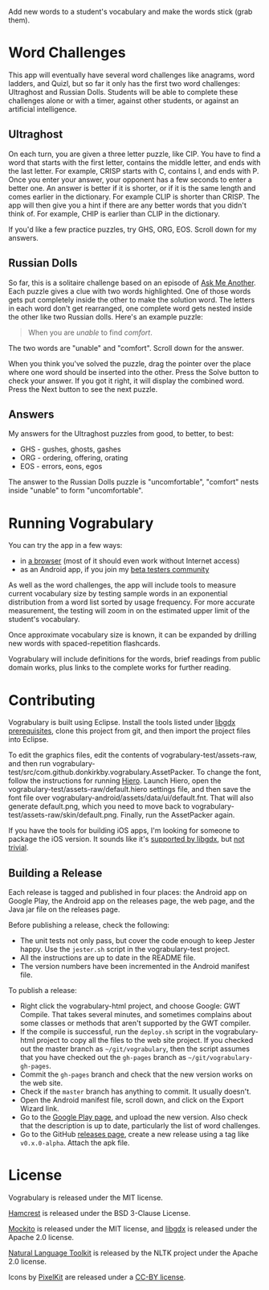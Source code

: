 Add new words to a student's vocabulary and make the words stick (grab them).

Word Challenges
===============

This app will eventually have several word challenges like anagrams, word ladders, and Quizl, but so far it only has the first two word challenges: Ultraghost and Russian Dolls.
Students will be able to complete these challenges alone or with a timer, against other students, or against an artificial intelligence.

Ultraghost
----------

On each turn, you are given a three letter puzzle, like CIP. You have to find a word that starts with the first letter, contains the middle letter, and ends with the last letter. For example, CRISP starts with C, contains I, and ends with P. Once you enter your answer, your opponent has a few seconds to enter a better one. An answer is better if it is shorter, or if it is the same length and comes earlier in the dictionary. For example CLIP is shorter than CRISP. The app will then give you a hint if there are any better words that you didn't think of. For example, CHIP is earlier than CLIP in the dictionary.

If you'd like a few practice puzzles, try GHS, ORG, EOS. Scroll down for my answers.

Russian Dolls
-------------

So far, this is a solitaire challenge based on an episode of [Ask Me Another][ama]. Each puzzle gives a clue with two words highlighted. One of those words gets put completely inside the other to make the solution word. The letters in each word don't get rearranged, one complete word gets nested inside the other like two Russian dolls. Here's an example puzzle:

>When you are *unable* to find *comfort*.

The two words are "unable" and "comfort". Scroll down for the answer.

When you think you've solved the puzzle, drag the pointer over the place where one word should be inserted into the other. Press the Solve button to check your answer. If you got it right, it will display the combined word. Press the Next button to see the next puzzle.

Answers
-------

My answers for the Ultraghost puzzles from good, to better, to best:
 * GHS - gushes, ghosts, gashes
 * ORG - ordering, offering, orating
 * EOS - errors, eons, egos﻿

The answer to the Russian Dolls puzzle is "uncomfortable", "comfort" nests inside "unable" to form "uncomfortable".

Running Vograbulary
===================

You can try the app in a few ways:
 * in [a browser][browser] (most of it should even work without Internet access)
 * as an Android app, if you join my [beta testers community][testers]

As well as the word challenges, the app will include tools to measure current vocabulary size by testing sample words in an exponential distribution from a word list sorted by usage frequency. For more accurate measurement, the testing will zoom in on the estimated upper limit of the student's vocabulary. 

Once approximate vocabulary size is known, it can be expanded by drilling new words with spaced-repetition flashcards. 

Vograbulary will include definitions for the words, brief readings from public domain works, plus links to the complete works for further reading.

Contributing
============

Vograbulary is built using Eclipse. Install the tools listed under [libgdx prerequisites][tools], clone this project from git, and then import the project files into Eclipse.

To edit the graphics files, edit the contents of vograbulary-test/assets-raw, and then run vograbulary-test/src/com.github.donkirkby.vograbulary.AssetPacker. To change the font, follow the instructions for running [Hiero][hiero]. Launch Hiero, open the vograbulary-test/assets-raw/default.hiero settings file, and then save the font file over vograbulary-android/assets/data/ui/default.fnt. That will also generate default.png, which you need to move back to vograbulary-test/assets-raw/skin/default.png. Finally, run the AssetPacker again.

If you have the tools for building iOS apps, I'm looking for someone to package the iOS version. It sounds like it's [supported by libgdx][iOS], but [not trivial][iOStrouble].

Building a Release
------------------

Each release is tagged and published in four places: the Android app on Google Play, the Android app on the releases page, the web page, and the Java jar file on the releases page.

Before publishing a release, check the following:

* The unit tests not only pass, but cover the code enough to keep Jester happy. Use the `jester.sh` script in the vograbulary-test project.
* All the instructions are up to date in the README file.
* The version numbers have been incremented in the Android manifest file.

To publish a release:

* Right click the vograbulary-html project, and choose Google: GWT Compile. That takes several minutes, and sometimes complains about some classes or methods that aren't supported by the GWT compiler.
* If the compile is successful, run the `deploy.sh` script in the vograbulary-html project to copy all the files to the web site project. If you checked out the master branch as `~/git/vograbulary`, then the script assumes that you have checked out the `gh-pages` branch as `~/git/vograbulary-gh-pages`.
* Commit the `gh-pages` branch and check that the new version works on the web site.
* Check if the `master` branch has anything to commit. It usually doesn't.
* Open the Android manifest file, scroll down, and click on the Export Wizard link.
* Go to the [Google Play page][google], and upload the new version. Also check that the description is up to date, particularly the list of word challenges.
* Go to the GitHub [releases page][releases], create a new release using a tag like `v0.x.0-alpha`. Attach the apk file.

License
=======

Vograbulary is released under the MIT license.

[Hamcrest][hamcrest] is released under the BSD 3-Clause License.

[Mockito][mockito] is released under the MIT license, and [libgdx][libgdx] is released under the Apache 2.0 license.

[Natural Language Toolkit][nltk] is released by the NLTK project under the Apache 2.0 license.

Icons by [PixelKit][icons] are released under a [CC-BY license][cc].

[browser]: http://donkirkby.github.io/vograbulary/run/
[testers]: https://plus.google.com/u/0/communities/103264778621024783530
[releases]: https://github.com/donkirkby/vograbulary/releases
[tools]: https://github.com/libgdx/libgdx/wiki/Project-setup%2C-running-%26-debugging
[iOS]: http://www.badlogicgames.com/wordpress/?p=3156
[iOStrouble]: https://github.com/libgdx/libgdx/wiki/Robovm-notes
[hamcrest]: http://hamcrest.org/JavaHamcrest/
[mockito]: https://code.google.com/p/mockito/
[libgdx]: http://libgdx.badlogicgames.com/
[nltk]: http://nltk.org/
[hiero]: https://github.com/libgdx/libgdx/wiki/Hiero
[icons]: https://www.iconfinder.com/PixelKit
[cc]: http://creativecommons.org/licenses/by/3.0/
[ama]: http://www.npr.org/2014/01/30/268462155/russian-dolls
[google]: https://play.google.com/apps/publish

